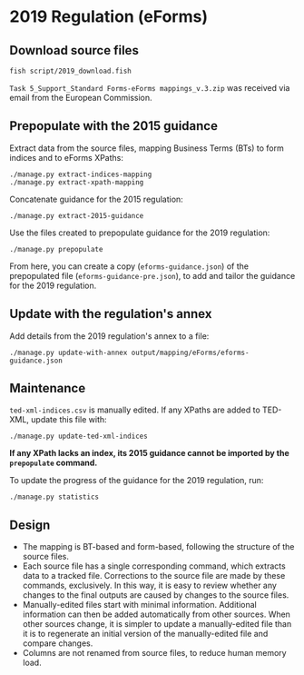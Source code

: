 # 2019 Regulation (eForms)

## Download source files

    fish script/2019_download.fish

`Task 5_Support_Standard Forms-eForms mappings_v.3.zip` was received via email from the European Commission.

## Prepopulate with the 2015 guidance

Extract data from the source files, mapping Business Terms (BTs) to form indices and to eForms XPaths:

    ./manage.py extract-indices-mapping
    ./manage.py extract-xpath-mapping

Concatenate guidance for the 2015 regulation:

    ./manage.py extract-2015-guidance

Use the files created to prepopulate guidance for the 2019 regulation:

    ./manage.py prepopulate

From here, you can create a copy (`eforms-guidance.json`) of the prepopulated file (`eforms-guidance-pre.json`), to add and tailor the guidance for the 2019 regulation.

## Update with the regulation's annex

Add details from the 2019 regulation's annex to a file:

    ./manage.py update-with-annex output/mapping/eForms/eforms-guidance.json

## Maintenance

`ted-xml-indices.csv` is manually edited. If any XPaths are added to TED-XML, update this file with:

    ./manage.py update-ted-xml-indices

**If any XPath lacks an index, its 2015 guidance cannot be imported by the `prepopulate` command.**

To update the progress of the guidance for the 2019 regulation, run:

    ./manage.py statistics

## Design

* The mapping is BT-based and form-based, following the structure of the source files.
* Each source file has a single corresponding command, which extracts data to a tracked file. Corrections to the source file are made by these commands, exclusively. In this way, it is easy to review whether any changes to the final outputs are caused by changes to the source files.
* Manually-edited files start with minimal information. Additional information can then be added automatically from other sources. When other sources change, it is simpler to update a manually-edited file than it is to regenerate an initial version of the manually-edited file and compare changes.
* Columns are not renamed from source files, to reduce human memory load.
